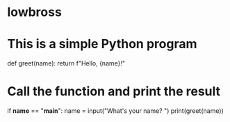 # lowbross
# This is a simple Python program
def greet(name):
    return f"Hello, {name}!"

# Call the function and print the result
if __name__ == "__main__":
    name = input("What's your name? ")
    print(greet(name))
